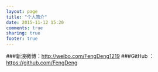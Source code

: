 ```yaml
---
layout: page
title: "个人简介"
date: 2015-11-12 15:20
comments: true
sharing: true
footer: true
---
```


###新浪微博：<http://weibo.com/FengDeng1219>
###GitHub ：<https://github.com/FengDeng>
